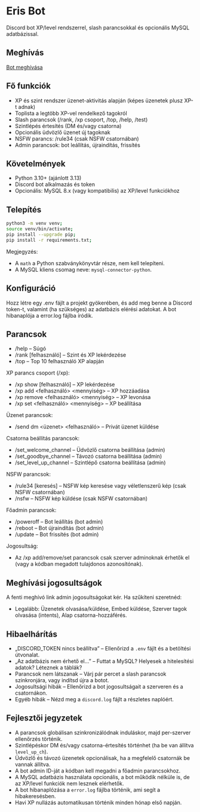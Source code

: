 # Eris Bot

Discord bot XP/level rendszerrel, slash parancsokkal és opcionális MySQL adatbázissal.

## Meghívás
[Bot meghívása](https://discord.com/oauth2/authorize?client_id=1412928677980930108&permissions=8&integration_type=0&scope=bot)

## Fő funkciók
- XP és szint rendszer üzenet-aktivitás alapján (képes üzenetek plusz XP-t adnak)
- Toplista a legtöbb XP-vel rendelkező tagokról
- Slash parancsok (/rank, /xp csoport, /top, /help, /test)
- Szintlépés értesítés (DM és/vagy csatorna)
- Opcionális üdvözlő üzenet új tagoknak
- NSFW parancs: /rule34 (csak NSFW csatornában)
- Admin parancsok: bot leállítás, újraindítás, frissítés

## Követelmények
- Python 3.10+ (ajánlott 3.13)
- Discord bot alkalmazás és token
- Opcionális: MySQL 8.x (vagy kompatibilis) az XP/level funkciókhoz

## Telepítés
```bash
python3 -m venv venv; 
source venv/bin/activate; 
pip install --upgrade pip; 
pip install -r requirements.txt; 
```
Megjegyzés:
- A `math` a Python szabványkönyvtár része, nem kell telepíteni.
- A MySQL kliens csomag neve: `mysql-connector-python`.

## Konfiguráció
Hozz létre egy .env fájlt a projekt gyökerében, és add meg benne a Discord token-t, valamint (ha szükséges) az adatbázis elérési adatokat. A bot hibanaplója a error.log fájlba íródik.

## Parancsok
- /help – Súgó
- /rank [felhasználó] – Szint és XP lekérdezése
- /top – Top 10 felhasználó XP alapján

XP parancs csoport (/xp):
- /xp show [felhasználó] – XP lekérdezése
- /xp add <felhasználó> <mennyiség> – XP hozzáadása
- /xp remove <felhasználó> <mennyiség> – XP levonása
- /xp set <felhasználó> <mennyiség> – XP beállítása

Üzenet parancsok:
- /send dm <üzenet> <felhasználó> – Privát üzenet küldése

Csatorna beállítás parancsok:
- /set_welcome_channel <csatorna> – Üdvözlő csatorna beállítása (admin)
- /set_goodbye_channel <csatorna> – Távozó csatorna beállítása (admin)
- /set_level_up_channel <csatorna> – Szintlépő csatorna beállítása (admin)

NSFW parancsok:
- /rule34 [keresés] – NSFW kép keresése vagy véletlenszerű kép (csak NSFW csatornában)
- /nsfw – NSFW kép küldése (csak NSFW csatornában)

Főadmin parancsok:
- /poweroff – Bot leállítás (bot admin)
- /reboot – Bot újraindítás (bot admin)
- /update – Bot frissítés (bot admin)

Jogosultság:
- Az /xp add/remove/set parancsok csak szerver adminoknak érhetők el (vagy a kódban megadott tulajdonos azonosítónak).

## Meghívási jogosultságok
A fenti meghívó link admin jogosultságokat kér. Ha szűkíteni szeretnéd:
- Legalább: Üzenetek olvasása/küldése, Embed küldése, Szerver tagok olvasása (intents), Alap csatorna-hozzáférés.

## Hibaelhárítás
- „DISCORD_TOKEN nincs beállítva” – Ellenőrizd a `.env` fájlt és a betöltési útvonalat.
- „Az adatbázis nem érhető el…” – Futtat a MySQL? Helyesek a hitelesítési adatok? Léteznek a táblák?
- Parancsok nem látszanak – Várj pár percet a slash parancsok szinkronjára, vagy indítsd újra a botot.
- Jogosultsági hibák – Ellenőrizd a bot jogosultságait a szerveren és a csatornákon.
- Egyéb hibák – Nézd meg a `discord.log` fájlt a részletes naplóért.

## Fejlesztői jegyzetek
- A parancsok globálisan szinkronizálódnak induláskor, majd per-szerver ellenőrzés történik.
- Szintlépéskor DM és/vagy csatorna-értesítés történhet (ha be van állítva `level_up_ch`).
- Üdvözlő és távozó üzenetek opcionálisak, ha a megfelelő csatornák be vannak állítva.
- A bot admin ID-ját a kódban kell megadni a főadmin parancsokhoz.
- A MySQL adatbázis használata opcionális, a bot működik nélküle is, de az XP/level funkciók nem lesznek elérhetők.
- A bot hibanaplózása a `error.log` fájlba történik, ami segít a hibakeresésben.
- Havi XP nullázás automatikusan történik minden hónap első napján.